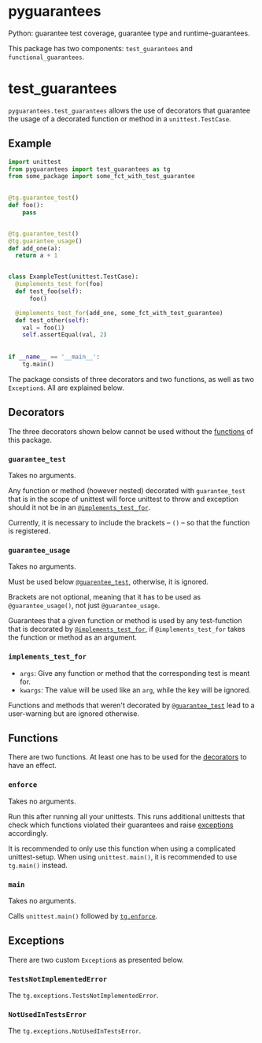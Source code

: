 # pyguarantees
Python: guarantee test coverage, guarantee type and runtime-guarantees.

This package has two components: `test_guarantees` and `functional_guarantees`.

# test_guarantees

`pyguarantees.test_guarantees` allows the use of decorators that guarantee the
usage of a decorated function or method in a `unittest.TestCase`. 

## Example

```python 
import unittest
from pyguarantees import test_guarantees as tg
from some_package import some_fct_with_test_guarantee
 

@tg.guarantee_test()
def foo():
    pass


@tg.guarantee_test()
@tg.guarantee_usage()
def add_one(a):
  return a + 1


class ExampleTest(unittest.TestCase):
  @implements_test_for(foo)
  def test_foo(self):
      foo()

  @implements_test_for(add_one, some_fct_with_test_guarantee)
  def test_other(self):
    val = foo(1)
    self.assertEqual(val, 2)
    
    
if __name__ == '__main__':
    tg.main()
```

The package consists of three decorators and two functions, as well as two `Exception`s.
All are explained below.

## Decorators

The three decorators shown below cannot be used without the [functions](#functions) 
of this package.

### `guarantee_test`

Takes no arguments.

Any function or method (however nested) decorated with `guarantee_test`
that is in the scope of unittest will force unittest to throw and exception should 
it not be in an [`@implements_test_for`](#implements-test-for).

Currently, it is necessary to include the brackets &ndash; `()` &ndash; so that 
the function is registered. 

### `guarantee_usage`

Takes no arguments.

Must be used below [`@guarentee_test`](#guarantee-test), otherwise, it is ignored.

Brackets are not optional, meaning that it has to be used as 
`@guarantee_usage()`, not just `@guarantee_usage`.

Guarantees that a given function or method is used by any test-function
that is decorated by [`@implements_test_for`](#implements-test-for), if 
`@implements_test_for` takes the function or method as an argument.


### `implements_test_for`

- `args`: Give any function or method that the corresponding test is meant for.
- `kwargs`: The value will be used like an `arg`, while the key will be ignored.

Functions and methods that weren't decorated by [`@guarantee_test`](#guarantee_test) 
lead to a user-warning but are ignored otherwise.

## Functions

There are two functions. At least one has to be used for the [decorators](#decorators)
to have an effect.

### `enforce`

Takes no arguments.

Run this after running all your unittests. This runs additional unittests that 
check which functions violated their guarantees and raise [exceptions](#exceptions) 
accordingly.

It is recommended to only use this function when using a complicated unittest-setup.
When using `unittest.main()`, it is recommended to use `tg.main()` instead.

### `main`

Takes no arguments.

Calls `unittest.main()` followed by [`tg.enforce`](#enforce).

## Exceptions

There are two custom `Exception`s as presented below.

### `TestsNotImplementedError`

The `tg.exceptions.TestsNotImplementedError`.

### `NotUsedInTestsError`

The `tg.exceptions.NotUsedInTestsError`.
